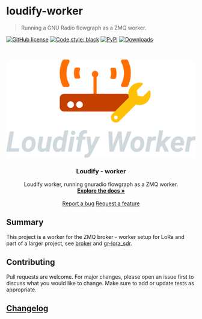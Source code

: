 # loudify-worker

> Running a GNU Radio flowgraph as a ZMQ worker.

<!-- ![dev build status](https://github.com/martynvdijke/gr-lora_sdr/workflows/dev%20build%20status/badge.svg)
[![docs-dev](https://github.com/martynvdijke/gr-lora_sdr/workflows/docs-dev/badge.svg)](https://martynvdijke.github.io/gr-lora_sdr/html/index.html)
![dev test status](https://github.com/martynvdijke/gr-lora_sdr/workflows/dev%20test%20status/badge.svg) -->
[![GitHub license](https://img.shields.io/github/license/martynvdijke/loudify-worker)](https://github.com/martynvdijke/loudify-worker/blob/dev/LICENSE)
[![Code style: black](https://img.shields.io/badge/code%20style-black-000000.svg)](https://github.com/psf/black)
[![PyPI](https://img.shields.io/pypi/v/loudfiy_worker)](https://pypi.org/project/loudify_worker)
[![Downloads](https://pepy.tech/badge/loudfiy_worker)](https://pepy.tech/project/loudfiy_worker)

<!-- PROJECT LOGO -->
<br />
<p align="center">
  <a href="https://github.com/martynvdijke/gr-lora_sdr/settings">
    <img src="pictures/worker.png" alt="Logo">
  </a>

  <h3 align="center">Loudify - worker</h3>

  <p align="center">
    Loudify worker, running gnuradio flowgraph as a ZMQ worker.
    <br />
    <a href="https://martynvdijke.github.io/loudify-worker/html/index.html"><strong>Explore the docs »</strong></a>
    <br />
    <br />
    <a href="https://github.com/martynvdijke/loudify-worker/issues">Report a bug</a>
    <a href="https://github.com/martynvdijke/loudify-worker/issues">Request a feature</a>
  </p>
</p>

## Summary
This project is a worker for the ZMQ broker - worker setup for LoRa and part of a larger project, see [broker](https://github.com/martynvdijke/loudify-broker) and [gr-lora_sdr](https://github.com/martynvdijke/gr-lora_sdr).


## Contributing

Pull requests are welcome. For major changes, please open an issue first to discuss what you would like to change.
Make sure to add or update tests as appropriate.

## [Changelog](CHANGELOG.md)


